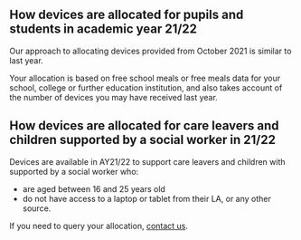 ## How devices are allocated for pupils and students in academic year 21/22

Our approach to allocating devices provided from October 2021 is similar to last year.

Your allocation is based on free school meals or free meals data for your school, college or 
further education institution, and also takes account of the number of devices you may 
have received last year.

## How devices are allocated for care leavers and children supported by a social worker in 21/22

Devices are available in AY21/22 to support care leavers and children with supported by a social worker who:

* are aged between 16 and 25 years old
* do not have access to a laptop or tablet from their LA, or any other source.

If you need to query your allocation, [contact us](/get-support).